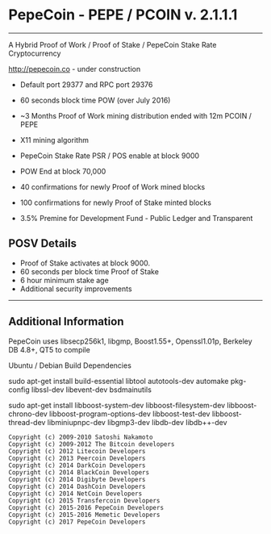 PepeCoin - PEPE / PCOIN v. 2.1.1.1
==============================
-------------------------------------------
A Hybrid Proof of Work / Proof of Stake / PepeCoin Stake Rate Cryptocurrency

http://pepecoin.co - under construction

 - Default port 29377 and RPC port 29376

 - 60 seconds block time POW (over July 2016)
 - ~3 Months Proof of Work mining distribution ended with 12m PCOIN / PEPE
 - X11 mining algorithm
 - PepeCoin Stake Rate PSR / POS enable at block 9000
 - POW End at block 70,000

 - 40 confirmations for newly Proof of Work mined blocks
 - 100 confirmations for newly Proof of Stake minted blocks
 - 3.5% Premine for Development Fund - Public Ledger and Transparent

  POSV Details
 ------------
  - Proof of Stake activates at block 9000.
  - 60 seconds per block time Proof of Stake
  - 6 hour minimum stake age
  - Additional security improvements

-------------------------------
Additional Information
------------------------------

PepeCoin uses libsecp256k1, libgmp, Boost1.55+, Openssl1.01p, Berkeley DB 4.8+, QT5 to compile

Ubuntu / Debian Build Dependencies

sudo apt-get install build-essential libtool autotools-dev automake pkg-config libssl-dev libevent-dev bsdmainutils

sudo apt-get install libboost-system-dev libboost-filesystem-dev libboost-chrono-dev libboost-program-options-dev libboost-test-dev libboost-thread-dev libminiupnpc-dev libgmp3-dev libdb-dev libdb++-dev 


```
Copyright (c) 2009-2010 Satoshi Nakamoto
Copyright (c) 2009-2012 The Bitcoin developers
Copyright (c) 2012 Litecoin Developers
Copyright (c) 2013 Peercoin Developers
Copyright (c) 2014 DarkCoin Developers
Copyright (c) 2014 BlackCoin Developers
Copyright (c) 2014 Digibyte Developers
Copyright (c) 2014 DashCoin Developers
Copyright (c) 2014 NetCoin Developers
Copyright (c) 2015 Transfercoin Developers
Copyright (c) 2015-2016 PepeCoin Developers
Copyright (c) 2015-2016 Memetic Developers
Copyright (c) 2017 PepeCoin Developers

 ```
